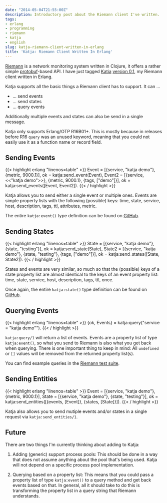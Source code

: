 ```yaml
---
date: "2014-05-04T21:55:00Z"
description: Introductory post about the Riemann client I've written.
tags:
- erlang
- programming
- riemann
- katja
- english
slug: katja-riemann-client-written-in-erlang
title: 'Katja: Riemann Client Written In Erlang'
---
```


[Riemann](http://riemann.io) is a network monitoring system written in Clojure, it offers a rather simple [protobuf](https://de.wikipedia.org/wiki/Protocol_Buffers)-based API. I have just tagged [Katja](https://github.com/nifoc/katja) [version 0.1](https://github.com/nifoc/katja/tree/v0.1), my Riemann client written in Erlang.

Katja supports all the basic things a Riemann client has to support. It can ...

- ... send events
- ... send states
- ... query events

Additionally multiple events and states can also be send in a single message.

Katja only supports Erlang/OTP R16B01+. This is mostly because in releases before R16 `query` was an unused keyword, meaning that you could not easily use it as a function name or record field.

## Sending Events

{{< highlight erlang "linenos=table" >}}
Event = [{service, "katja demo"}, {metric, 9000.1}],
ok = katja:send_event(Event),
Event2 = [{service, <<"katja demo">>}, {metric, 9000.1}, {tags, ["demo"]}],
ok = katja:send_events([Event, Event2]).
{{< / highlight >}}

Katja allows you to send either a single event or multiple ones. Events are simple property lists with the following (possible) keys: time, state, service, host, description, tags, ttl, attributes, metric.

The entire `katja:event()` type definition can be found on [GitHub](https://github.com/nifoc/katja/blob/v0.1/src/katja.erl#L31..L33).

## Sending States

{{< highlight erlang "linenos=table" >}}
State = [{service, "katja demo"}, {state, "testing"}],
ok = katja:send_state(State),
State2 = [{service, "katja demo"}, {state, "testing"}, {tags, ["demo"]}],
ok = katja:send_states([State, State2]).
{{< / highlight >}}

States and events are very similar, so much so that the (possible) keys of a state property list are almost identical to the keys of an event property list: time, state, service, host, description, tags, ttl, once.

Once again, the entire `katja:state()` type definition can be found on [GitHub](https://github.com/nifoc/katja/blob/v0.1/src/katja.erl#L34..L36).

## Querying Events

{{< highlight erlang "linenos=table" >}}
{ok, Events} = katja:query("service = \"katja demo\"").
{{< / highlight >}}

`katja:query/1` will return a list of events. Events are a property list of type `katja:event()`, so what you send to Riemann is also what you get back when querying. There is one important thing to keep in mind: All `undefined` or `[]` values will be removed from the returned property list(s).

You can find example queries in the [Riemann test suite](https://github.com/aphyr/riemann/blob/master/test/riemann/query_test.clj).

## Sending Entities

{{< highlight erlang "linenos=table" >}}
Event = [{service, "katja demo"}, {metric, 9000.1}],
State = [{service, "katja demo"}, {state, "testing"}],
ok = katja:send_entities([{events, [Event]}, {states, [State]}]).
{{< / highlight >}}

Katja also allows you to send mutiple events and/or states in a single request via `katja:send_entities/1`.

## Future

There are two things I'm currently thinking about adding to Katja:

1. Adding (generic) support process pools: This should be done in a way that does not assume anything about the pool that's being used. Katja will not depend on a specific process pool implementation.

2. Querying based on a property list: This means that you could pass a property list of type `katja:event()` to a query method and get back events based on that. In general, all it should take to do this is transforming the property list in a query string that Riemann understands.
